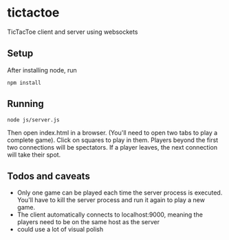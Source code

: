 # tictactoe
TicTacToe client and server using websockets

## Setup
After installing node, run

<code>npm install</code>

## Running

<code>node js/server.js</code>

Then open index.html in a browser. (You'll need to open two tabs to play a complete game). Click on squares to play in them. Players beyond the first two connections will be spectators. If a player leaves, the next connection will take their spot.

## Todos and caveats
* Only one game can be played each time the server process is executed. You'll have to kill the server process and run it again to play a new game.
* The client automatically connects to localhost:9000, meaning the players need to be on the same host as the server
* could use a lot of visual polish
